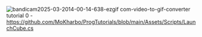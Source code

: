 ![bandicam2025-03-2014-00-14-638-ezgif com-video-to-gif-converter](https://github.com/user-attachments/assets/6f80913b-ee4e-4dda-b02e-4446637afcd3)
tutorial 0 -https://github.com/MoKharbo/ProgTutorials/blob/main/Assets/Scripts/LaunchCube.cs
